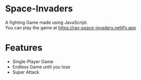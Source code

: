 # Space-Invaders
A fighting Game made using JavaScript. <br>
You can play the game at https://ray-space-invaders.netlify.app

# Features
- Single-Player Game
- Endless Game until you lose
- Super Attack
